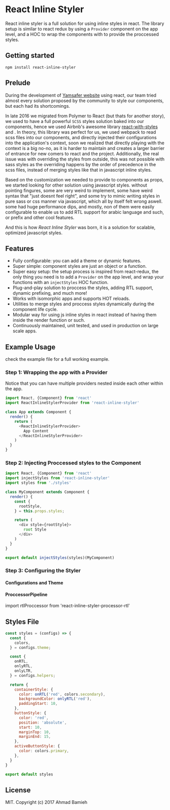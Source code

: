 # React Inline Styler

React inline styler is a full solution for using inline styles in react. The library setup is similar to react redux by using a `Provider` component on the app level, and a HOC to wrap the components with to provide the proccessed styles.


## Getting started

```
npm install react-inline-styler
```

## Prelude

During the development of [Yamsafer website](https://www.yamsafer.com/en/) using react, our team tried almost every solution proposed by the community to style our components, but each had its shortcomings.

In late 2016 we migrated from Polymer to React (but thats for another story), we used to have a full powerful `SCSS` styles solution baked into our components, hence we used Airbnb's awesome library [react-with-styles](https://github.com/airbnb/react-with-styles) and . In theory, this library was perfect for us, we used webpack to read scss files into our components, and directly injected their configurations into the application's context, soon we realized that directly playing with the context is a big no-no, as it is harder to maintain and creates a larger barrier of entrance for new comers to react and the project. Additionally, the real issue was with overriding the styles from outside, this was not possible with sass styles as the overriding happens by the order of precedence in the scss files, instead of merging styles like that in javascript inline styles.

Based on the customization we needed to provide to components as props, we started looking for other solution using javascript styles. without pointing fingures, some are very weird to implement, some have weird syntax that "just doesnt feel right", and some try to mimic writing styles in pure sass or css manner via javascript, which all by itself felt wrong aswell. some had huge performance dips, and mostly, non of them were easily configurable to enable us to add RTL support for arabic language and such, or prefix and other cool features.

And this is how *React Inline Styler* was born, it is a solution for scalable, optimized javascript styles.

## Features

- Fully configurable: you can add a theme or dynamic features.
- Super simple: component styles are just an object or a function.
- Super easy setup: the setup process is inspired from react-redux, the only thing you need is to add a `Provider` on the app level, and wrap your functions with an `injectStyles` HOC function.
- Plug-and-play solution to proccess the styles, adding RTL support, dynamic prefixing, and much more!
- Works with isomorphic apps and supports HOT reloads.
- Utilities to merge styles and proccess styles dynamically during the component life cycle.
- Modular way for using js inline styles in react instead of having them inside the render function or such.
- Continuously maintained, unit tested, and used in production on large scale apps.


## Example Usage

check the example file for a full working example. 

### Step 1: Wrapping the app with a Provider
Notice that you can have multiple providers nested inside each other within the app.


```javascript
import React, {Component} from 'react'
import ReactInlineStylerProvider from 'react-inline-styler'

class App extends Component {
  render() {
    return (
      <ReactInlineStylerProvider>
        App Content
      </ReactInlineStylerProvider>
    )
  }
} 
```

### Step 2: Injecting Proccessed styles to the Component

```javascript
import React, {Component} from 'react'
import injectStyles from 'react-inline-styler'
import styles from './styles'

class MyComponent extends Component {
  render() {
    const {
      rootStyle,
    } = this.props.styles;

    return (
      <div style={rootStyle}>
        root Style
      </div>
    )
  }
}

export default injectStyles(styles)(MyComponent)
```

### Step 3: Configuring the Styler

#### Configurations and Theme


#### ProccessorPipeline

import rtlProccessor from 'react-inline-styler-processor-rtl'

## Styles File
```javascript
const styles = (configs) => {
  const {
    colors,
  } = configs.theme;

  const {
    onRTL,
    onlyRTL,
    onlyLTR,
  } = configs.helpers;

  return {
    containerStyle: {
      color: onRTL('red', colors.secondary),
      backgroundColor: onlyRTL('red'),
      paddingStart: 10,
    },
    buttonStyle: {
      color: 'red',
      position: 'absolute',
      start: 10,
      marginTop: 10,
      marginEnd: 15,
    },
    activeButtonStyle: {
      color: colors.primary,
    },
  }
}

export default styles
```

## License

MIT. Copyright (c) 2017 Ahmad Bamieh

